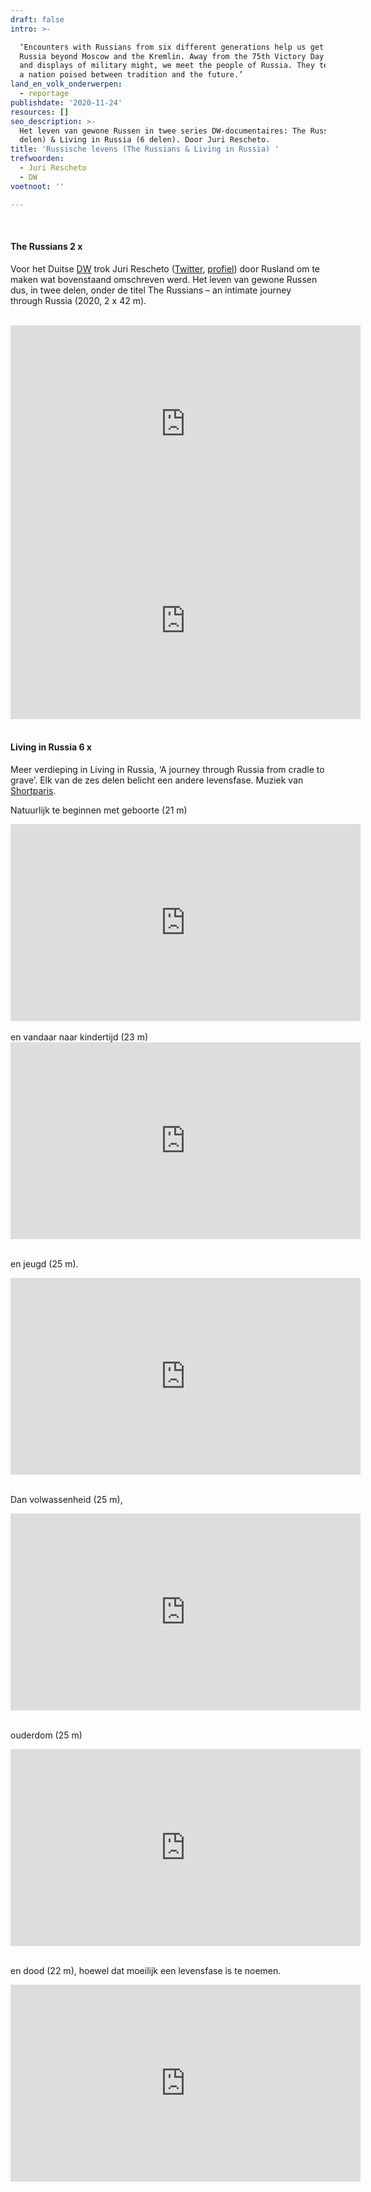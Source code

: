 ```yaml
---
draft: false
intro: >-

  ‘Encounters with Russians from six different generations help us get to know a
  Russia beyond Moscow and the Kremlin. Away from the 75th Victory Day parade
  and displays of military might, we meet the people of Russia. They tell us of
  a nation poised between tradition and the future.’
land_en_volk_onderwerpen:
  - reportage
publishdate: '2020-11-24'
resources: []
seo_description: >-
  Het leven van gewone Russen in twee series DW-documentaires: The Russians (2
  delen) & Living in Russia (6 delen). Door Juri Rescheto.
title: 'Russische levens (The Russians & Living in Russia) '
trefwoorden:
  - Juri Rescheto
  - DW
voetnoot: ''

---
```


<br/> 

#### The Russians 2 x

Voor het Duitse [DW](https://www.dw.com/en/top-stories/s-9097) trok Juri Rescheto ([Twitter](https://twitter.com/juri_rescheto), [profiel](https://www.dw.com/en/focus-onjuri-rescheto/a-18838091)) door Rusland om te maken wat bovenstaand omschreven werd. Het leven van gewone Russen dus, in twee delen, onder de titel The Russians – an intimate journey through Russia (2020, 2 x 42 m).

<br/> 



<iframe width="560" height="315" src="https://www.youtube.com/embed/qfuDZEQjro8" frameborder="0" allow="accelerometer; autoplay; clipboard-write; encrypted-media; gyroscope; picture-in-picture" allowfullscreen></iframe>


<iframe width="560" height="315" src="https://www.youtube.com/embed/z35dX3EEGko" frameborder="0" allow="accelerometer; autoplay; clipboard-write; encrypted-media; gyroscope; picture-in-picture" allowfullscreen></iframe>

 
<br/> 
<br/>
 

#### Living in Russia 6 x

Meer verdieping in Living in Russia, ‘A journey through Russia from cradle to grave’. Elk van de zes delen belicht een andere levensfase. Muziek van [Shortparis](https://en.wikipedia.org/wiki/Shortparis).

Natuurlijk te beginnen met geboorte (21 m)
 

<iframe width="560" height="315" src="https://www.youtube.com/embed/3cO58tL1CUw" frameborder="0" allow="accelerometer; autoplay; encrypted-media; gyroscope; picture-in-picture" allowfullscreen></iframe>

<br/>
<br/>
en vandaar naar kindertijd (23 m)

 
 <iframe width="560" height="315" src="https://www.youtube.com/embed/4IG4eVdhbxI" frameborder="0" allow="accelerometer; autoplay; clipboard-write; encrypted-media; gyroscope; picture-in-picture" allowfullscreen></iframe>

<br/>
<br/>


en jeugd (25 m).

<iframe width="560" height="315" src="https://www.youtube.com/embed/sRIiTk1nR78" frameborder="0" allow="accelerometer; autoplay; clipboard-write; encrypted-media; gyroscope; picture-in-picture" allowfullscreen></iframe>

<br/>
<br/>

Dan volwassenheid (25 m),


<iframe width="560" height="315" src="https://www.youtube.com/embed/he8FGw9e-pc" frameborder="0" allow="accelerometer; autoplay; clipboard-write; encrypted-media; gyroscope; picture-in-picture" allowfullscreen></iframe> 

<br/>
<br/>

ouderdom (25 m)
 

<iframe width="560" height="315" src="https://www.youtube.com/embed/SAnWF6yTaWQ" frameborder="0" allow="accelerometer; autoplay; clipboard-write; encrypted-media; gyroscope; picture-in-picture" allowfullscreen></iframe>

<br/>
<br/>

en dood (22 m), hoewel dat moeilijk een levensfase is te noemen. 


 <iframe width="560" height="315" src="https://www.youtube.com/embed/bQN420LIwrc" frameborder="0" allow="accelerometer; autoplay; clipboard-write; encrypted-media; gyroscope; picture-in-picture" allowfullscreen></iframe>



 